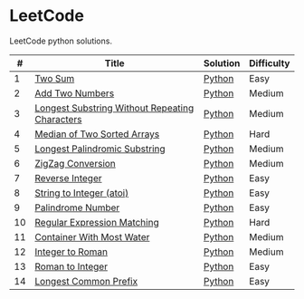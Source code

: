 # LeetCode

LeetCode python solutions.

| # | Title | Solution | Difficulty |
|---| ----- | -------- | ---------- |
|1|[Two Sum](https://leetcode.com/problems/two-sum/)| [Python](./Algorithm/Python/0001_Two_Sum.py)|Easy|
|2|[Add Two Numbers](https://leetcode.com/problems/add-two-numbers/)| [Python](./Algorithm/Python/0002_Add_Two_Numbers.py)|Medium|
|3|[Longest Substring Without Repeating Characters](https://leetcode.com/problems/longest-substring-without-repeating-characters/)| [Python](./Algorithm/Python/0003_Longest_Substring_Without_Repreating_Characters.py)|Medium|
|4|[Median of Two Sorted Arrays](https://leetcode.com/problems/median-of-two-sorted-arrays/)| [Python](./Algorithm/Python/0004_Median_of_Two_Sorted_Arrays.py)|Hard|
|5|[Longest Palindromic Substring](https://leetcode.com/problems/longest-palindromic-substring/)| [Python](./Algorithm/Python/0005_Longest_Palindromic_Substring.py)|Medium|
|6|[ZigZag Conversion](https://leetcode.com/problems/zigzag-conversion/)| [Python](./Algorithm/Python/0006_ZigZag_Conversion.py)|Medium|
|7|[Reverse Integer](https://leetcode.com/problems/reverse-integer/)| [Python](./Algorithm/Python/0007_Reverse_Integer.py)|Easy|
|8|[String to Integer (atoi)](https://leetcode.com/problems/string-to-integer-atoi/)| [Python](./Algorithm/Python/0008_String_to_Integer_(atoi).py)|Easy|
|9|[Palindrome Number](https://leetcode.com/problems/palindrome-number/)| [Python](./)|Easy|
|10|[Regular Expression Matching](https://leetcode.com/problems/regular-expression-matching/)| [Python](./algorithms/cpp/regularExpressionMatch)|Hard|
|11|[Container With Most Water](https://leetcode.com/problems/container-with-most-water/)| [Python](./algorithms/cpp/containerWithMostWater/containerW)|Medium|
|12|[Integer to Roman](https://leetcode.com/problems/integer-to-roman/)| [Python](./algorithms/cpp/integerToRoman/integ)|Medium|
|13|[Roman to Integer](https://leetcode.com/problems/roman-to-integer/)| [Python](./algorithms/cpp/romanToInteger/roman)|Easy|
|14|[Longest Common Prefix](https://leetcode.com/problems/longest-common-prefix/)| [Python](./algorithms/cpp/longestCommonPrefix/longest)|Easy|















